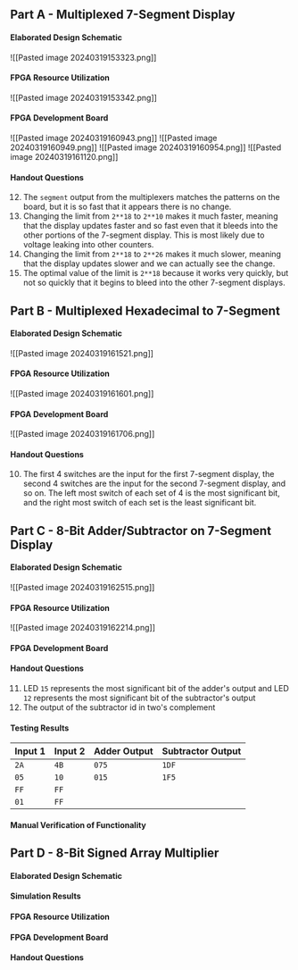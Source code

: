 ## Part A - Multiplexed 7-Segment Display
#### Elaborated Design Schematic
![[Pasted image 20240319153323.png]]

#### FPGA Resource Utilization
![[Pasted image 20240319153342.png]]

#### FPGA Development Board
![[Pasted image 20240319160943.png]]
![[Pasted image 20240319160949.png]]
![[Pasted image 20240319160954.png]]
![[Pasted image 20240319161120.png]]

#### Handout Questions
12. The `segment` output from the multiplexers matches the patterns on the board, but it is so fast that it appears there is no change.
13. Changing the limit from `2**18` to `2**10` makes it much faster, meaning that the display updates faster and so fast even that it bleeds into the other portions of the 7-segment display. This is most likely due to voltage leaking into other counters.
14. Changing the limit from `2**18` to `2**26` makes it much slower, meaning that the display updates slower and we can actually see the change.
15. The optimal value of the limit is `2**18` because it works very quickly, but not so quickly that it begins to bleed into the other 7-segment displays.

## Part B - Multiplexed Hexadecimal to 7-Segment
#### Elaborated Design Schematic
![[Pasted image 20240319161521.png]]
#### FPGA Resource Utilization
![[Pasted image 20240319161601.png]]
#### FPGA Development Board
![[Pasted image 20240319161706.png]]

#### Handout Questions
10. The first 4 switches are the input for the first 7-segment display, the second 4 switches are the input for the second 7-segment display, and so on. The left most switch of each set of 4 is the most significant bit, and the right most switch of each set is the least significant bit.

## Part C - 8-Bit Adder/Subtractor on 7-Segment Display
#### Elaborated Design Schematic
![[Pasted image 20240319162515.png]]
#### FPGA Resource Utilization
![[Pasted image 20240319162214.png]]
#### FPGA Development Board

#### Handout Questions
11.  LED `15` represents the most significant bit of the adder's output and LED `12` represents the most significant bit of the subtractor's output
12. The output of the subtractor id in two's complement
#### Testing Results

| Input 1 | Input 2 | Adder Output | Subtractor Output |
| ------- | ------- | ------------ | ----------------- |
| `2A`    | `4B`    | `075`        | `1DF`             |
| `05`    | `10`    | `015`        | `1F5`             |
| `FF`    | `FF`    |              |                   |
| `01`    | `FF`    |              |                   |

#### Manual Verification of Functionality


## Part D - 8-Bit Signed Array Multiplier
#### Elaborated Design Schematic


#### Simulation Results


#### FPGA Resource Utilization


#### FPGA Development Board


#### Handout Questions